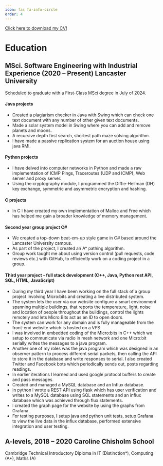 ```yaml
---
icon: fas fa-info-circle
order: 4
---
```


[Click here to download my CV!](/assets/Michael_Perdue_Resume.pdf)

# Education 
## MSci. Software Engineering with Industrial Experience (2020 – Present) Lancaster University

Scheduled to graduate with a First-Class MSci degree in July of 2024.   

#### Java projects     
- Created a plagiarism checker in Java with Swing which can check one text document with any
number of other given text documents.
- Made a solar system model in Swing where you can add and remove planets and moons.
- A recursive depth first search, shortest path maze solving algorithm.
- I have made a passive replication system for an auction house using java RMI.  

#### Python projects     
- I have delved into computer networks in Python and made a raw implementation of ICMP Pings,
Traceroutes (UDP and ICMP), Web server and proxy server.
- Using the cryptography module, I programmed the Diffie-Hellman (DH) key exchange, symmetric and
asymmetric encryption and hashing.   

#### C projects
- In C I have created my own implementation of Malloc and Free which has helped me gain a broader
knowledge of memory management.    

#### Second year group project C#    
- We created a top-down beat-em-up style game in C# based around the Lancaster University campus.
- As part of the project, I created an A* pathing algorithm.
- Group work taught me about using version control (pull requests, code reviews etc.) with GitHub, to
efficiently work on a coding project in a group.   

#### Third year project - full stack development (C++, Java, Python rest API, SQL, HTML, JavaScript)
- During my third year I have been working on the full stack of a group project involving Micro:bits and
creating a live distributed system.
- The system lets the user via our website configure a smart environment spanning multiple buildings,
that reports the temperature, light, noise and location of people throughout the buildings, control
the lights remotely and lets Micro:Bits act as an ID to open doors.
- The system can work for any domain and is fully manageable from the front-end website which is
hosted on a VPS.
- I was involved in embedded coding of the Micro:bits in C++ which we setup to communicate via
radio in mesh network and one Micro:bit serially writes the messages to a java program.
- Another one of my roles was the java program which was designed in an observer pattern to process
different serial packets, then calling the API to store it in the database and write responses to serial. I
also created Twitter and Facebook bots which periodically sends out, posts regarding readings.
- In earlier iterations I learned and used google protocol buffers to create and pass messages.
- Created and managed a MySQL database and an Influx database.
- In python I wrote a REST API using flask which has user verification and writes to a MySQL database
using SQL statements and an influx database which was achieved through flux statements.
- I created the graph page for the website by using the graphs from Grafana.
- For testing purposes, I setup java and python unit tests, setup Grafana to view the live data in the
influx database, performed extensive integration and user testing.


## A-levels, 2018 – 2020 Caroline Chisholm School

Cambridge Technical Introductory Diploma in IT (Distinction\*), Computing (A\*), Maths (A)

